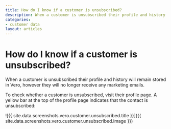 ```yaml
---
title: How do I know if a customer is unsubscribed?
description: When a customer is unsubscribed their profile and history will remain stored in Vero, however they will no longer receive any marketing emails.
categories:
- customer data
layout: articles
---
```


# How do I know if a customer is unsubscribed?

When a customer is unsubscribed their profile and history will remain stored in Vero, however they will no longer receive any marketing emails.

To check whether a customer is unsubscribed, visit their profile page. A yellow bar at the top of the profile page indicates that the contact is unsubscribed:

![{{ site.data.screenshots.vero.customer.unsubscribed.title }}]({{ site.data.screenshots.vero.customer.unsubscribed.image }})